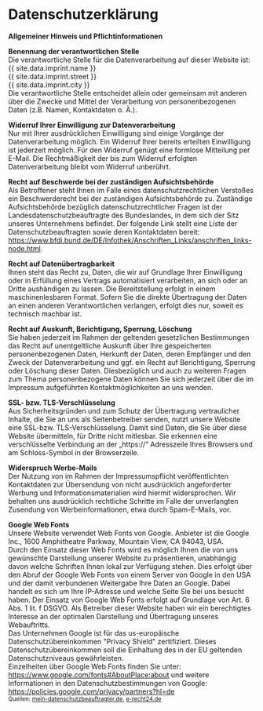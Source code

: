 # Datenschutzerklärung

**Allgemeiner Hinweis und Pflichtinformationen**

**Benennung der verantwortlichen Stelle**  
Die verantwortliche Stelle für die Datenverarbeitung auf dieser Website ist:  
{{ site.data.imprint.name }}  
{{ site.data.imprint.street }}  
{{ site.data.imprint.city }}  
Die verantwortliche Stelle entscheidet allein oder gemeinsam mit anderen über die Zwecke und Mittel der Verarbeitung von personenbezogenen Daten (z.B. Namen, Kontaktdaten o. Ä.).

**Widerruf Ihrer Einwilligung zur Datenverarbeitung**  
Nur mit Ihrer ausdrücklichen Einwilligung sind einige Vorgänge der Datenverarbeitung möglich. Ein Widerruf Ihrer bereits erteilten Einwilligung ist jederzeit möglich. Für den Widerruf genügt eine formlose Mitteilung per E-Mail. Die Rechtmäßigkeit der bis zum Widerruf erfolgten Datenverarbeitung bleibt vom Widerruf unberührt.

**Recht auf Beschwerde bei der zuständigen Aufsichtsbehörde**  
Als Betroffener steht Ihnen im Falle eines datenschutzrechtlichen Verstoßes ein Beschwerderecht bei der zuständigen Aufsichtsbehörde zu. Zuständige Aufsichtsbehörde bezüglich datenschutzrechtlicher Fragen ist der Landesdatenschutzbeauftragte des Bundeslandes, in dem sich der Sitz unseres Unternehmens befindet. Der folgende Link stellt eine Liste der Datenschutzbeauftragten sowie deren Kontaktdaten bereit: <a href="https://www.bfdi.bund.de/DE/Infothek/Anschriften_Links/anschriften_links-node.html" target="_blank">https://www.bfdi.bund.de/DE/Infothek/Anschriften_Links/anschriften_links-node.html</a>.

**Recht auf Datenübertragbarkeit**  
Ihnen steht das Recht zu, Daten, die wir auf Grundlage Ihrer Einwilligung oder in Erfüllung eines Vertrags automatisiert verarbeiten, an sich oder an Dritte aushändigen zu lassen. Die Bereitstellung erfolgt in einem maschinenlesbaren Format. Sofern Sie die direkte Übertragung der Daten an einen anderen Verantwortlichen verlangen, erfolgt dies nur, soweit es technisch machbar ist.

**Recht auf Auskunft, Berichtigung, Sperrung, Löschung**  
Sie haben jederzeit im Rahmen der geltenden gesetzlichen Bestimmungen das Recht auf unentgeltliche Auskunft über Ihre gespeicherten personenbezogenen Daten, Herkunft der Daten, deren Empfänger und den Zweck der Datenverarbeitung und ggf. ein Recht auf Berichtigung, Sperrung oder Löschung dieser Daten. Diesbezüglich und auch zu weiteren Fragen zum Thema personenbezogene Daten können Sie sich jederzeit über die im Impressum aufgeführten Kontaktmöglichkeiten an uns wenden.

**SSL- bzw. TLS-Verschlüsselung**  
Aus Sicherheitsgründen und zum Schutz der Übertragung vertraulicher Inhalte, die Sie an uns als Seitenbetreiber senden, nutzt unsere Website eine SSL-bzw. TLS-Verschlüsselung. Damit sind Daten, die Sie über diese Website übermitteln, für Dritte nicht mitlesbar. Sie erkennen eine verschlüsselte Verbindung an der „https://“ Adresszeile Ihres Browsers und am Schloss-Symbol in der Browserzeile.

**Widerspruch Werbe-Mails**  
Der Nutzung von im Rahmen der Impressumspflicht veröffentlichten Kontaktdaten zur Übersendung von nicht ausdrücklich angeforderter Werbung und Informationsmaterialien wird hiermit widersprochen. Wir behalten uns ausdrücklich rechtliche Schritte im Falle der unverlangten Zusendung von Werbeinformationen, etwa durch Spam-E-Mails, vor.

**Google Web Fonts**  
Unsere Website verwendet Web Fonts von Google. Anbieter ist die Google Inc., 1600 Amphitheatre Parkway, Mountain View, CA 94043, USA.  
Durch den Einsatz dieser Web Fonts wird es möglich Ihnen die von uns gewünschte Darstellung unserer Website zu präsentieren, unabhängig davon welche Schriften Ihnen lokal zur Verfügung stehen. Dies erfolgt über den Abruf der Google Web Fonts von einem Server von Google in den USA und der damit verbundenen Weitergabe Ihre Daten an Google. Dabei handelt es sich um Ihre IP-Adresse und welche Seite Sie bei uns besucht haben. Der Einsatz von Google Web Fonts erfolgt auf Grundlage von Art. 6 Abs. 1 lit. f DSGVO. Als Betreiber dieser Website haben wir ein berechtigtes Interesse an der optimalen Darstellung und Übertragung unseres Webauftritts.  
Das Unternehmen Google ist für das us-europäische Datenschutzübereinkommen "Privacy Shield" zertifiziert. Dieses Datenschutzübereinkommen soll die Einhaltung des in der EU geltenden Datenschutzniveaus gewährleisten.  
Einzelheiten über Google Web Fonts finden Sie unter: <a href="https://www.google.com/fonts#AboutPlace:about">https://www.google.com/fonts#AboutPlace:about</a> und weitere Informationen in den Datenschutzbestimmungen von Google: <a href="https://policies.google.com/privacy/partners?hl=de">https://policies.google.com/privacy/partners?hl=de</a>  
<small>Quellen: <a href="http://www.mein-datenschutzbeauftragter.de" target="_blank">mein-datenschutzbeauftragter.de</a>, <a href="http://e-recht24.de" target="_blank">e-recht24.de</a></small>
